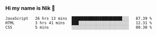 ### Hi my name is Nik 👋

<!--
**NikDoe/NikDoe** is a ✨ _special_ ✨ repository because its `README.md` (this file) appears on your GitHub profile.

Here are some ideas to get you started:

- 🔭 I’m currently working on ...
- 🌱 I’m currently learning ...
- 👯 I’m looking to collaborate on ...
- 🤔 I’m looking for help with ...
- 💬 Ask me about ...
- 📫 How to reach me: ...
- 😄 Pronouns: ...
- ⚡ Fun fact: ...
-->

<!--START_SECTION:waka-->

```text
JavaScript   26 hrs 13 mins  ██████████████████████░░░   87.39 %
HTML         3 hrs 41 mins   ███░░░░░░░░░░░░░░░░░░░░░░   12.31 %
CSS          5 mins          ░░░░░░░░░░░░░░░░░░░░░░░░░   00.30 %
```

<!--END_SECTION:waka-->
